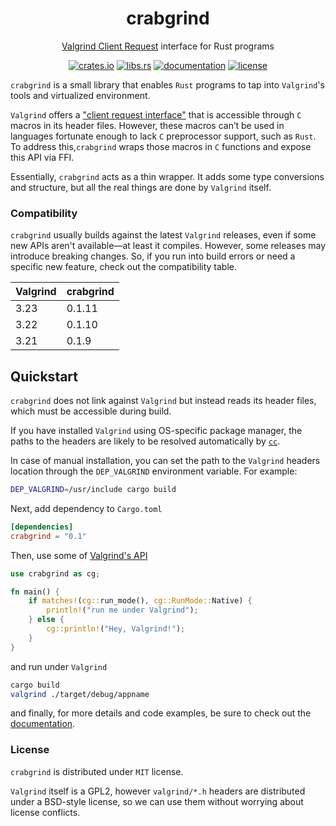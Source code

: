 <div align="center">
	<h1>crabgrind</h1>
	<p><a href="https://valgrind.org/docs/manual/manual-core-adv.html#manual-core-adv.clientreq">Valgrind Client Request</a> interface for Rust programs</p>

[crates.io]: https://crates.io/crates/crabgrind
[libs.rs]: https://lib.rs/crates/crabgrind
[documentation]: https://docs.rs/crabgrind
[license]: https://github.com/2dav/crabgrind/blob/main/LICENSE

[![crates.io](https://img.shields.io/crates/v/crabgrind)][crates.io]
[![libs.rs](https://img.shields.io/badge/libs.rs-crabgrind-orange)][libs.rs]
[![documentation](https://img.shields.io/docsrs/crabgrind)][documentation]
[![license](https://img.shields.io/crates/l/crabgrind)][license]

</div>

`crabgrind` is a small library that enables `Rust` programs to tap into `Valgrind`'s tools and virtualized environment.

`Valgrind` offers a ["client request interface"](https://valgrind.org/docs/manual/manual-core-adv.html#manual-core-adv.clientreq) that is accessible through `C` macros in its header files.
However, these macros can’t be used in languages fortunate enough to lack `C` preprocessor support, such as `Rust`. To address this,`crabgrind` wraps those macros in `C` functions and expose this API via FFI.

Essentially, `crabgrind` acts as a thin wrapper. It adds some type conversions and structure, but all the real things are done by `Valgrind` itself.

### Compatibility
`crabgrind` usually builds against the latest `Valgrind` releases, even if some new APIs aren't available—at least it compiles. However, some releases may introduce breaking changes. So, if you run into build errors or need a specific new feature, check out the compatibility table.

| Valgrind | crabgrind |
|----------|-----------|
| 3.23     | 0.1.11    |
| 3.22     | 0.1.10    |
| 3.21     | 0.1.9     |

## Quickstart
`crabgrind` does not link against `Valgrind` but instead reads its header files, which must be accessible during build.

If you have installed `Valgrind` using OS-specific package manager, the paths to the headers are likely to be resolved automatically by [`cc`](https://docs.rs/cc/latest/cc/index.html). 

In case of manual installation, you can set the path to the `Valgrind` headers location through the `DEP_VALGRIND` environment variable. For example:

```bash
DEP_VALGRIND=/usr/include cargo build
```

Next, add dependency to `Cargo.toml`
```toml
[dependencies]
crabgrind = "0.1"
```

Then, use some of [Valgrind's API](https://docs.rs/crabgrind/latest/crabgrind/#modules)
```rust
use crabgrind as cg;

fn main() {
    if matches!(cg::run_mode(), cg::RunMode::Native) {
        println!("run me under Valgrind");
    } else {
        cg::println!("Hey, Valgrind!");
    }
}
```
and run under `Valgrind` 

``` bash
cargo build
valgrind ./target/debug/appname
```

and finally, for more details and code examples, be sure to check out the
[documentation](https://docs.rs/crabgrind/latest/crabgrind).

### License
`crabgrind` is distributed under `MIT` license.

`Valgrind` itself is a GPL2, however `valgrind/*.h` headers are distributed under a BSD-style license, 
so we can use them without worrying about license conflicts.
